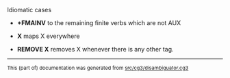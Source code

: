 

Idiomatic cases

* **+FMAINV**  to the remaining finite verbs which are not AUX

* **X** maps X everywhere

* **REMOVE X** removes X whenever there is any other tag.

* * *

<small>This (part of) documentation was generated from [src/cg3/disambiguator.cg3](https://github.com/giellalt/lang-fin/blob/main/src/cg3/disambiguator.cg3)</small>
